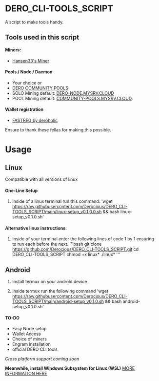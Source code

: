 # DERO_CLI-TOOLS_SCRIPT
A script to make tools handy. 

## Tools used in this script

#### Miners:
- [Hansen33's Miner](https://github.com/Hansen333/Hansen33-s-DERO-Miner)

#### Pools / Node / Daemon
- Your choice
or
- [DERO COMMUNITY POOLS](https://twitter.com/DeroCmtyPools) 
- SOLO Mining default: [DERO-NODE.MYSRV.CLOUD](https://dero-node.mysrv.cloud)
- POOL Mining default: [COMMUNITY-POOLS.MYSRV.CLOUD](https://community-pools.mysrv.cloud). 

#### Wallet registration
- [FASTREG by deroholic](https://github.com/deroholic/fastreg)

Ensure to thank these fellas for making this possible.


 
# Usage 
## Linux 
Compatible with all versions of linux

#### One-Line Setup
1. Inside of a linux terminal run this command: 'wget https://raw.githubusercontent.com/Derocious/DERO_CLI-TOOLS_SCRIPT/main/linux-setup_v0.1.0.0.sh && bash linux-setup_v0.1.0.sh'

#### Alternative linux instructions:
1. Inside of your terminal enter the following lines of code 1 by 1 ensuring to run each before the next.
   '''bash
   git clone https://github.com/Derocious/DERO_CLI-TOOLS_SCRIPT.git
   cd DERO_CLI-TOOLS_SCRIPT
   chmod +x linux*
   ./linux*
   '''

## Android 
1. Install termux on your android device

2. Inside termux run the following command 
'wget https://raw.githubusercontent.com/Derocious/DERO_CLI-TOOLS_SCRIPT/main/android-setup_v0.1.0.sh && bash android-setup_v0.1.0.sh'

#### TO-DO
- Easy Node setup
- Wallet Access
- Choice of miners
- Engram  installation
- official DERO CLI tools

*Cross platform support coming soon*

**Meanwhile, install Windows Subsystem for Linux (WSL)**
[MORE INFORMATION HERE](https://learn.microsoft.com/en-us/windows/wsl/install)
